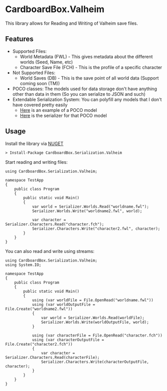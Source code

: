 # CardboardBox.Valheim
This library allows for Reading and Writing of Valheim save files.

## Features
* Supported Files:
    * World Metadata (FWL) - This gives metadata about the different worlds (Seed, Name, etc)
    * Character Save File (FCH) - This is the profile of a specific character
* Not Supported Files:
    * World Saves (DB) - This is the save point of all world data (Support coming soon (TM))
* POCO classes: The models used for data storage don't have anything other than data in them (So you can serialize to JSON and such)
* Extendable Serialization System: You can polyfill any models that I don't have covered pretty easily
    * [Here](https://github.com/calico-crusade/valheim-serialization/blob/main/CardboardBox.Valheim.Serialization/CardboardBox.Valheim.Serialization/Models/World.cs) is an example of a POCO model
    * [Here](https://github.com/calico-crusade/valheim-serialization/blob/main/CardboardBox.Valheim.Serialization/CardboardBox.Valheim.Serialization/WorldSerializer.cs) is the serializer for that POCO model

## Usage
Install the library via [NUGET](https://www.nuget.org/packages/CardboardBox.Valheim.Serialization/)
```
> Install-Package CardboardBox.Serialization.Valheim
```

Start reading and writing files:
```CSharp
using CardboardBox.Serialization.Valheim;

namespace TestApp
{
    public class Program 
    {
        public static void Main()
        {
            var world = Serializer.Worlds.Read("worldname.fwl");
            Serializer.Worlds.Write("worldname2.fwl", world);

            var character = Serializer.Characters.Read("character.fch");
            Serializer.Characters.Write("character2.fwl", character);
        }
    }
}
```

You can also read and write using streams:
```CSharp 
using CardboardBox.Serialization.Valheim;
using System.IO;

namespace TestApp
{
    public class Program 
    {
        public static void Main()
        {
            using (var worldFile = File.OpenRead("worldname.fwl"))
            using (var worldOutputFile = File.Create("worldname2.fwl"))
            {
                var world = Serializer.Worlds.Read(worldFile);
                Serializer.Worlds.Write(worldOutputFile, world);
            }

            using (var characterFile = File.OpenRead("character.fch"))
            using (var characterOutputFile = File.Create("character2.fch"))
            {
                var character = Serializer.Characters.Read(characterFile);
                Serializer.Characters.Write(characterOutputFile, character);
            }
        }
    }
}
```
